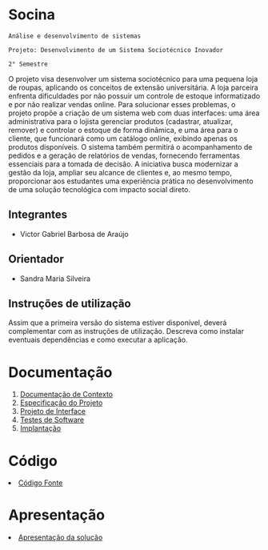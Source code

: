 # Socina

`Análise e desenvolvimento de sistemas`

`Projeto: Desenvolvimento de um Sistema Sociotécnico Inovador`

`2° Semestre`

O projeto visa desenvolver um sistema sociotécnico para uma pequena loja de roupas, aplicando os conceitos de extensão universitária. A loja parceira enfrenta dificuldades por não possuir um controle de estoque informatizado e por não realizar vendas online. Para solucionar esses problemas, o projeto propõe a criação de um sistema web com duas interfaces: uma área administrativa para o lojista gerenciar produtos (cadastrar, atualizar, remover) e controlar o estoque de forma dinâmica, e uma área para o cliente, que funcionará como um catálogo online, exibindo apenas os produtos disponíveis. O sistema também permitirá o acompanhamento de pedidos e a geração de relatórios de vendas, fornecendo ferramentas essenciais para a tomada de decisão. A iniciativa busca modernizar a gestão da loja, ampliar seu alcance de clientes e, ao mesmo tempo, proporcionar aos estudantes uma experiência prática no desenvolvimento de uma solução tecnológica com impacto social direto.

## Integrantes

* Victor Gabriel Barbosa de Araújo

## Orientador

* Sandra Maria Silveira

## Instruções de utilização

Assim que a primeira versão do sistema estiver disponível, deverá complementar com as instruções de utilização. Descreva como instalar eventuais dependências e como executar a aplicação.

# Documentação

<ol>
<li><a href="documentos/01-Documentação de Contexto.md"> Documentação de Contexto</a></li>
<li><a href="documentos/02-Especificação do Projeto.md"> Especificação do Projeto</a></li>
<li><a href="documentos/03-Projeto de Interface.md"> Projeto de Interface</a></li>
<li><a href="documentos/04-Testes de Software.md"> Testes de Software</a></li>
<li><a href="documentos/05-Implantação.md"> Implantação</a></li>
</ol>

# Código

<li><a href="codigo-fonte/README.md"> Código Fonte</a></li>

# Apresentação

<li><a href="apresentacao/README.md"> Apresentação da solução</a></li>
